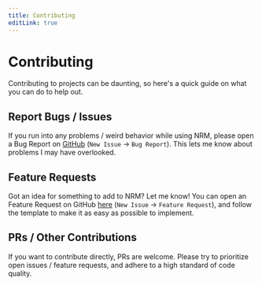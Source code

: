 ```yaml
---
title: Contributing
editLink: true
---
```


# Contributing

Contributing to projects can be daunting, so here's a quick guide on what you can do to help out.


## Report Bugs / Issues

If you run into any problems / weird behavior while using NRM, please open a Bug Report on [GitHub](https://github.com/Tormak9970/NAS-ROM-Manager/issues) (`New Issue` -> `Bug Report`). This lets me know about problems I may have overlooked.


## Feature Requests

Got an idea for something to add to NRM? Let me know! You can open an Feature Request on GitHub [here]([GitHub](https://github.com/Tormak9970/NAS-ROM-Manager/issues)) (`New Issue` -> `Feature Request`), and follow the template to make it as easy as possible to implement.


## PRs / Other Contributions

If you want to contribute directly, PRs are welcome. Please try to prioritize open issues / feature requests, and adhere to a high standard of code quality.